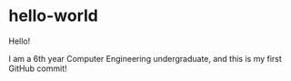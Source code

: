 # hello-world

Hello!

I am a 6th year Computer Engineering undergraduate, and this is my first GitHub commit!
